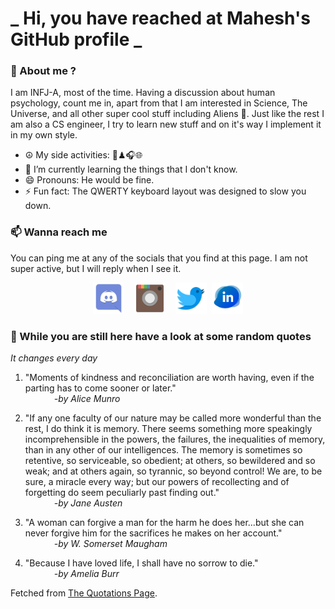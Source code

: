 # **_ Hi, you have reached at Mahesh's GitHub profile _**
### 🌸 About me ?
I am INFJ-A, most of the time. Having a discussion about human psychology, count me in, apart from that I am interested in Science, The Universe, and all other super cool stuff including Aliens 🤫. Just like the rest I am also a CS engineer, I try to learn new stuff and on it's way I implement it in my own style. 
- ☮ My side activities: 🎨♟🎧🌐
- 🌱 I’m currently learning the things that I don't know.
- 😄 Pronouns: He would be fine.
- ⚡ Fun fact: The QWERTY keyboard layout was designed to slow you down.

### 📫 Wanna reach me
You can ping me at any of the socials that you find at this page. I am not super active, but I will reply when I see it.
<p align="center">
<a href="https://discordapp.com/users/733328856957714472"><img src="./Assets/Papirus-Team-Papirus-Apps-Discord.svg" height="50px" width="50px" ></a>&nbsp; &nbsp;  
<a href ="https://instagram.com/obl1v_on"><img src="./Assets/Papirus-Team-Papirus-Apps-Instagram.svg" height="50px" width="50px" ></a>&nbsp;  &nbsp; 
<a href ="https://twitter.com/MaheshN2000"><img src="./Assets/Papirus-Team-Papirus-Apps-Twitter.svg" height ="50px" width="50px" ></a>&nbsp;
<a href ="https://linkedin.com/in/mahesh2000"><img src="./Assets/in.png" height ="50px" width="50px" ></a>

</p>



### 🔰 While you are still here have a look at some random quotes
*It changes every day*

<!-- BLOG-POST-LIST:START -->
 1.  "Moments of kindness and reconciliation are worth having, even if the parting has to come sooner or later." <br> &emsp;&emsp;&emsp; <i>-by Alice Munro</i> 

 2.  "If any one faculty of our nature may be called more wonderful than the rest, I do think it is memory. There seems something more speakingly incomprehensible in the powers, the failures, the inequalities of memory, than in any other of our intelligences. The memory is sometimes so retentive, so serviceable, so obedient; at others, so bewildered and so weak; and at others again, so tyrannic, so beyond control! We are, to be sure, a miracle every way; but our powers of recollecting and of forgetting do seem peculiarly past finding out." <br> &emsp;&emsp;&emsp; <i>-by Jane Austen</i> 

 3.  "A woman can forgive a man for the harm he does her...but she can never forgive him for the sacrifices he makes on her account." <br> &emsp;&emsp;&emsp; <i>-by W. Somerset Maugham</i> 

 4.  "Because I have loved life, I shall have no sorrow to die." <br> &emsp;&emsp;&emsp; <i>-by Amelia Burr</i> 
<!-- BLOG-POST-LIST:END -->
Fetched from <a href="http://www.quotationspage.com/data/mqotd.rss"> The Quotations Page</a>.
<!-- The above quotes are fetched from " http://www.quotationspage.com/data/mqotd.rss " and the github action used was gautamkrishnar/blog-post-workflow@master -->
